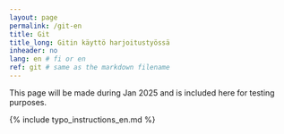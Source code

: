 ```yaml
---
layout: page
permalink: /git-en
title: Git 
title_long: Gitin käyttö harjoitustyössä 
inheader: no
lang: en # fi or en
ref: git # same as the markdown filename
---
```

This page will be made during Jan 2025 and is included here for testing purposes. 


{% include typo_instructions_en.md %}
